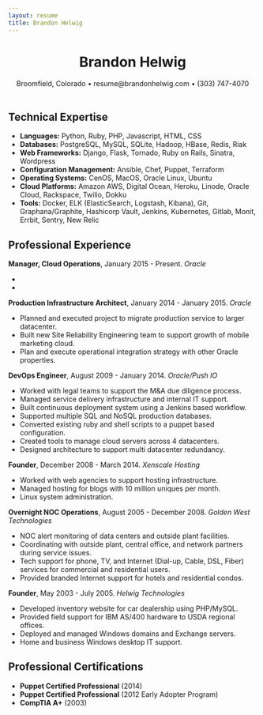 ```yaml
---
layout: resume
title: Brandon Helwig
---
```


<h1 style="text-align:center;">Brandon Helwig</h1>
<div style="text-align:center;">
  Broomfield, Colorado &bull; resume@brandonhelwig.com &bull; (303) 747-4070
</div>
<br />

## Technical Expertise  

* **Languages:** Python, Ruby, PHP, Javascript, HTML, CSS
* **Databases:** PostgreSQL, MySQL, SQLite, Hadoop, HBase, Redis, Riak
* **Web Frameworks:** Django, Flask, Tornado, Ruby on Rails, Sinatra, Wordpress
* **Configuration Management:** Ansible, Chef, Puppet, Terraform
* **Operating Systems:** CenOS, MacOS, Oracle Linux, Ubuntu
* **Cloud Platforms:** Amazon AWS, Digital Ocean, Heroku, Linode, Oracle Cloud, Rackspace, Twilio, Dokku
* **Tools:** Docker, ELK (ElasticSearch, Logstash, Kibana), Git, Graphana/Graphite, Hashicorp Vault, Jenkins, Kubernetes, Gitlab, Monit, Errbit, Sentry, New Relic

## Professional Experience

**Manager, Cloud Operations**, January 2015 - Present. *Oracle*

  *
  *

**Production Infrastructure Architect**, January 2014 - January 2015. *Oracle*

  * Planned and executed project to migrate production service to larger datacenter.
  * Built new Site Reliability Engineering team to support growth of mobile marketing cloud.
  * Plan and execute operational integration strategy with other Oracle properties.

**DevOps Engineer**, August 2009 - January 2014. *Oracle/Push IO*

  * Worked with legal teams to support the M&A due diligence process.
  * Managed service delivery infrastructure and internal IT support.
  * Built continuous deployment system using a Jenkins based workflow.
  * Supported multiple SQL and NoSQL production databases.
  * Converted existing ruby and shell scripts to a puppet based configuration.
  * Created tools to manage cloud servers across 4 datacenters.
  * Designed architecture to support multi datacenter redundancy.

**Founder**, December 2008 - March 2014. *Xenscale Hosting*

  * Worked with web agencies to support hosting infrastructure.
  * Managed hosting for blogs with 10 million uniques per month.
  * Linux system administration.

**Overnight NOC Operations**, August 2005 - December 2008. *Golden West Technologies*

  * NOC alert monitoring of data centers and outside plant facilities.
  * Coordinating with outside plant, central office, and network partners during service issues.
  * Tech support for phone, TV, and Internet (Dial-up, Cable, DSL, Fiber) services for commercial and residential users.
  * Provided branded Internet support for hotels and residential condos.

**Founder**, May 2003 - July 2005. *Helwig Technologies*

  * Developed inventory website for car dealership using PHP/MySQL.
  * Provided field support for IBM AS/400 hardware to USDA regional offices.
  * Deployed and managed Windows domains and Exchange servers.
  * Home and business Windows desktop IT support.


## Professional Certifications
  * **Puppet Certified Professional** (2014)
  * **Puppet Certified Professional** (2012 Early Adopter Program)
  * **CompTIA A+** (2003)
